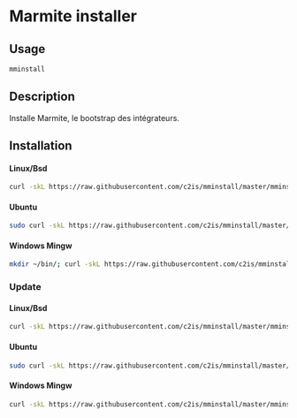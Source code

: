 # Marmite installer

## Usage
```sh
mminstall
```

## Description
Installe Marmite, le bootstrap des intégrateurs.

## Installation

#### Linux/Bsd
```sh
curl -skL https://raw.githubusercontent.com/c2is/mminstall/master/mminstall.sh --output /usr/local/bin/mminstall; chmod +x /usr/local/bin/mminstall;
```
#### Ubuntu
```sh
sudo curl -skL https://raw.githubusercontent.com/c2is/mminstall/master/mminstall.sh --output /usr/local/bin/mminstall; sudo chmod +x /usr/local/bin/mminstall;
```

#### Windows Mingw
```sh
mkdir ~/bin/; curl -skL https://raw.githubusercontent.com/c2is/mminstall/master/mminstall.sh --output ~/bin/mminstall; chmod +x ~/bin/mminstall;
```

### Update

#### Linux/Bsd
```sh
curl -skL https://raw.githubusercontent.com/c2is/mminstall/master/mminstall.sh --output /usr/local/bin/mminstall;
```

#### Ubuntu
```sh
sudo curl -skL https://raw.githubusercontent.com/c2is/mminstall/master/mminstall.sh --output /usr/local/bin/mminstall;
```

#### Windows Mingw
```sh
curl -skL https://raw.githubusercontent.com/c2is/mminstall/master/mminstall.sh --output ~/bin/mminstall;
```
